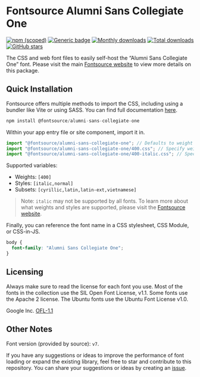# Fontsource Alumni Sans Collegiate One

[![npm (scoped)](https://img.shields.io/npm/v/@fontsource/alumni-sans-collegiate-one?color=brightgreen)](https://www.npmjs.com/package/@fontsource/alumni-sans-collegiate-one) [![Generic badge](https://img.shields.io/badge/fontsource-passing-brightgreen)](https://github.com/fontsource/fontsource) [![Monthly downloads](https://badgen.net/npm/dm/@fontsource/alumni-sans-collegiate-one)](https://github.com/fontsource/fontsource) [![Total downloads](https://badgen.net/npm/dt/@fontsource/alumni-sans-collegiate-one)](https://github.com/fontsource/fontsource) [![GitHub stars](https://img.shields.io/github/stars/fontsource/fontsource.svg?style=social&label=Star)](https://github.com/fontsource/fontsource/stargazers)

The CSS and web font files to easily self-host the “Alumni Sans Collegiate One” font. Please visit the main [Fontsource website](https://fontsource.org/fonts/alumni-sans-collegiate-one) to view more details on this package.

## Quick Installation

Fontsource offers multiple methods to import the CSS, including using a bundler like Vite or using SASS. You can find full documentation [here](https://fontsource.org/docs/getting-started/introduction).

```javascript
npm install @fontsource/alumni-sans-collegiate-one
```

Within your app entry file or site component, import it in.

```javascript
import "@fontsource/alumni-sans-collegiate-one"; // Defaults to weight 400
import "@fontsource/alumni-sans-collegiate-one/400.css"; // Specify weight
import "@fontsource/alumni-sans-collegiate-one/400-italic.css"; // Specify weight and style
```

Supported variables:
- Weights: `[400]`
- Styles: `[italic,normal]`
- Subsets: `[cyrillic,latin,latin-ext,vietnamese]`

> Note: `italic` may not be supported by all fonts. To learn more about what weights and styles are supported, please visit the [Fontsource website](https://fontsource.org/fonts/alumni-sans-collegiate-one).

Finally, you can reference the font name in a CSS stylesheet, CSS Module, or CSS-in-JS.

```css
body {
  font-family: "Alumni Sans Collegiate One";
}
```

## Licensing
Always make sure to read the license for each font you use. Most of the fonts in the collection use the SIL Open Font License, v1.1. Some fonts use the Apache 2 license. The Ubuntu fonts use the Ubuntu Font License v1.0.

Google Inc.
[OFL-1.1](http://scripts.sil.org/OFL)

## Other Notes
Font version (provided by source): `v7`.

If you have any suggestions or ideas to improve the performance of font loading or expand the existing library, feel free to star and contribute to this repository. You can share your suggestions or ideas by creating an [issue](https://github.com/fontsource/fontsource/issues).